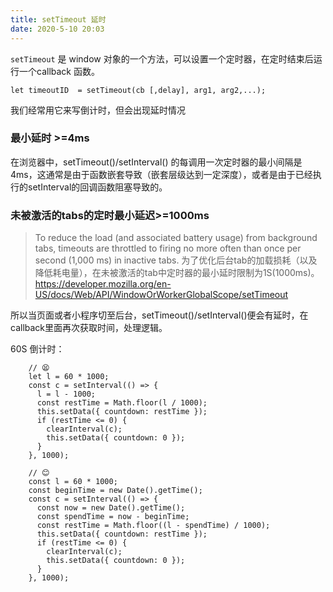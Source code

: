 ```yaml
---
title: setTimeout 延时
date: 2020-5-10 20:03
---
```


`setTimeout` 是 window 对象的一个方法，可以设置一个定时器，在定时结束后运行一个callback 函数。

```
let timeoutID  = setTimeout(cb [,delay], arg1, arg2,...);
```

我们经常用它来写倒计时，但会出现延时情况

<!-- more -->

### 最小延时 >=4ms

在浏览器中，setTimeout()/setInterval() 的每调用一次定时器的最小间隔是4ms，这通常是由于函数嵌套导致（嵌套层级达到一定深度），或者是由于已经执行的setInterval的回调函数阻塞导致的。

### 未被激活的tabs的定时最小延迟>=1000ms

> To reduce the load (and associated battery usage) from background tabs, timeouts are throttled to firing no more often than once per second (1,000 ms) in inactive tabs.
为了优化后台tab的加载损耗（以及降低耗电量），在未被激活的tab中定时器的最小延时限制为1S(1000ms)。
https://developer.mozilla.org/en-US/docs/Web/API/WindowOrWorkerGlobalScope/setTimeout

所以当页面或者小程序切至后台，setTimeout()/setInterval()便会有延时，在callback里面再次获取时间，处理逻辑。

60S 倒计时：

```
    // 😫
    let l = 60 * 1000;
    const c = setInterval(() => {
      l = l - 1000;
      const restTime = Math.floor(l / 1000);
      this.setData({ countdown: restTime });
      if (restTime <= 0) {
        clearInterval(c);
        this.setData({ countdown: 0 });
      }
    }, 1000);
```

```
    // 😊
    const l = 60 * 1000;
    const beginTime = new Date().getTime();
    const c = setInterval(() => {
      const now = new Date().getTime();
      const spendTime = now - beginTime;
      const restTime = Math.floor((l - spendTime) / 1000);
      this.setData({ countdown: restTime });
      if (restTime <= 0) {
        clearInterval(c);
        this.setData({ countdown: 0 });
      }
    }, 1000);
```


